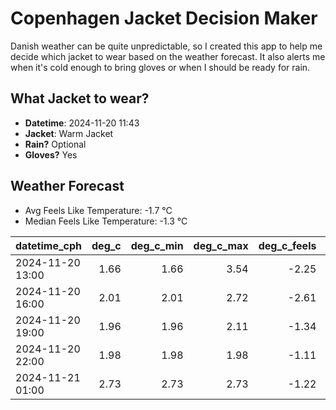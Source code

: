 
# Copenhagen Jacket Decision Maker

Danish weather can be quite unpredictable, so I created this app to help me decide which jacket to wear based on the weather forecast. 
It also alerts me when it's cold enough to bring gloves or when I should be ready for rain.

## What Jacket to wear?

- **Datetime**: 2024-11-20 11:43
- **Jacket**: Warm Jacket
- **Rain?** Optional
- **Gloves?** Yes

## Weather Forecast
- Avg Feels Like Temperature: -1.7 °C
- Median Feels Like Temperature: -1.3 °C

| datetime_cph     |   deg_c |   deg_c_min |   deg_c_max |   deg_c_feels | weather   | wind   | rain   |
|:-----------------|--------:|------------:|------------:|--------------:|:----------|:-------|:-------|
| 2024-11-20 13:00 |    1.66 |        1.66 |        3.54 |         -2.25 | Rain      | Low    | Low    |
| 2024-11-20 16:00 |    2.01 |        2.01 |        2.72 |         -2.61 | Clouds    | Medium | None   |
| 2024-11-20 19:00 |    1.96 |        1.96 |        2.11 |         -1.34 | Clouds    | Low    | None   |
| 2024-11-20 22:00 |    1.98 |        1.98 |        1.98 |         -1.11 | Snow      | Low    | None   |
| 2024-11-21 01:00 |    2.73 |        2.73 |        2.73 |         -1.22 | Snow      | Low    | None   |
        
